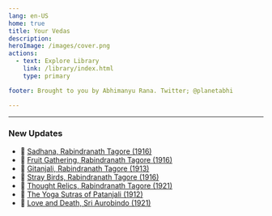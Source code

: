 ```yaml
---
lang: en-US
home: true
title: Your Vedas
description: 
heroImage: /images/cover.png
actions:
  - text: Explore Library
    link: /library/index.html
    type: primary

footer: Brought to you by Abhimanyu Rana. Twitter; @planetabhi

---
```


---

### New Updates
- 📕 [Sadhana, Rabindranath Tagore (1916)](./library/modern/Sadhana/index.md) 
- 📕 [Fruit Gathering, Rabindranath Tagore (1916)](./library/modern/fruit-gathering/index.md)
- 📕 [Gitanjali, Rabindranath Tagore (1913)](./library/modern/Gitanjali/index.md)
- 📕 [Stray Birds, Rabindranath Tagore (1916)](./library/modern/stray-birds/index.md)
- 📕 [Thought Relics, Rabindranath Tagore (1921)](./library/modern/thought-relics/index.md)
- 📕 [The Yoga Sutras of Patanjali (1912)](./library/modern/yoga-sutras/index.md)
- 📕 [Love and Death, Sri Aurobindo (1921)](./library/modern/love-and-death/index.md)